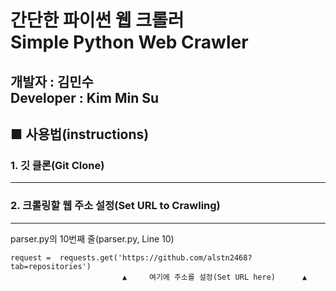 간단한 파이썬 웹 크롤러<br/>
Simple Python Web Crawler
======================
개발자 : 김민수<br/>
Developer : Kim Min Su
---------------------
## ■ 사용법(instructions)

### 1. 깃 클론(Git Clone)
- - -
### 2. 크롤링할 웹 주소 설정(Set URL to Crawling)
- - -
parser.py의 10번째 줄(parser.py, Line 10)
```
request =  requests.get('https://github.com/alstn2468?tab=repositories')
                         ▲     여기에 주소를 설정(Set URL here)      ▲
```
